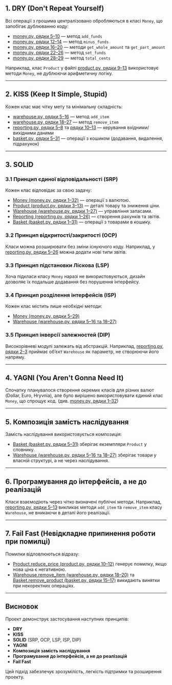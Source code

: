 ## 1. DRY (Don't Repeat Yourself)
Всі операції з грошима централізовано обробляються в класі `Money`, що запобігає дублюванню коду:
- [money.py, рядки 5–10](./money.py#L5-L10) — метод `add_funds`
- [money.py, рядки 12–14](./money.py#L12-L14) — метод `minus_funds`
- [money.py, рядки 16–20](./money.py#L16-L20) — методи `get_whole_amount` та `get_part_amount`
- [money.py, рядки 22–26](./money.py#L22-L26) — метод `set_funds`
- [money.py, рядки 28–29](./money.py#L28-L29) — метод `total_cents`

Наприклад, клас `Product` у файлі [product.py, рядки 9–13](./product.py#L9-L13) використовує методи `Money`, не дублюючи арифметичну логіку.

---

## 2. KISS (Keep It Simple, Stupid)
Кожен клас має чітку мету та мінімальну складність:
- [warehouse.py, рядки 5–16](./warehouse.py#L5-L16) — метод `add_item`
- [warehouse.py, рядки 18–27](./warehouse.py#L18-L27) — метод `remove_item`
- [reporting.py, рядки 5–8](./reporting.py#L5-L8) та [рядки 10–13](./reporting.py#L10-L13) — керування вхідними/вихідними даними
- [basket.py, рядки 5–31](./basket.py#L5-L31) — операції з кошиком (додавання, видалення, підрахунок)

---

## 3. SOLID

### 3.1 Принцип єдиної відповідальності (SRP)
Кожен клас відповідає за свою задачу:
- [Money (money.py, рядки 1–32)](./money.py#L1-L32) — операції з валютою.
- [Product (product.py, рядки 3–13)](./product.py#L3-L13) — деталі товару та зниження ціни.
- [Warehouse (warehouse.py, рядки 1–27)](./warehouse.py#L1-L27) — управління запасами.
- [Reporting (reporting.py, рядки 1–26)](./reporting.py#L1-L26) — створення рахунків та звітів.
- [Basket (basket.py, рядки 1–31)](./basket.py#L1-L31) — операції з товарами в кошику.

### 3.2 Принцип відкритості/закритості (OCP)
Класи можна розширювати без зміни існуючого коду. Наприклад, у [reporting.py, рядки 5–26](./reporting.py#L5-L26) можна додати нові типи звітів.

### 3.3 Принцип підстановки Ліскова (LSP)
Хоча підкласи класу `Money` наразі не використовуються, дизайн дозволяє їх подальше додавання без порушення інтерфейсу.

### 3.4 Принцип розділення інтерфейсів (ISP)
Кожен клас містить лише необхідні методи:
- [Money (money.py, рядки 5–29)](./money.py#L5-L29)
- [Warehouse (warehouse.py, рядки 5–16 та 18–27)](./warehouse.py#L5-L16)

### 3.5 Принцип інверсії залежностей (DIP)
Високорівневі модулі залежать від абстракцій. Наприклад, [reporting.py, рядки 2–3](./reporting.py#L2-L3) приймає об’єкт `Warehouse` як параметр, не створюючи його напряму.

---

## 4. YAGNI (You Aren't Gonna Need It)
Спочатку планувалося створення окремих класів для різних валют (Dollar, Euro, Hryvnia), але було вирішено використовувати єдиний клас `Money`, що спрощує код. (див. [money.py, рядки 1–32](./money.py#L1-L32))

---

## 5. Композиція замість наслідування
Замість наслідування використовується композиція:
- [Basket (basket.py, рядки 5–31)](./basket.py#L5-L31) зберігає екземпляри `Product` у словнику.
- [Warehouse (warehouse.py, рядки 5–16 та 18–27)](./warehouse.py#L5-L16) зберігає товари у власній структурі, а не через наслідування.

---

## 6. Програмування до інтерфейсів, а не до реалізацій
Класи взаємодіють через чітко визначені публічні методи. Наприклад, [reporting.py, рядки 5–13](./reporting.py#L5-L13) викликає методи `add_item` та `remove_item` класу `Warehouse`, не вникаючи в деталі його реалізації.

---

## 7. Fail Fast (Невідкладне припинення роботи при помилці)
Помилки відловлюються відразу:
- [Product.reduce_price (product.py, рядки 10–12)](./product.py#L10-L12) генерує помилку, якщо нова ціна є негативною.
- [Warehouse.remove_item (warehouse.py, рядки 18–20)](./warehouse.py#L18-L20) та [Basket.remove_product (basket.py, рядки 15–17)](./basket.py#L15-L17) викидають винятки при некоректних операціях.

---

## Висновок
Проект демонструє застосування наступних принципів:
- **DRY**
- **KISS**
- **SOLID** (SRP, OCP, LSP, ISP, DIP)
- **YAGNI**
- **Композиція замість наслідування**
- **Програмування до інтерфейсів, а не до реалізацій**
- **Fail Fast**

Цей підхід забезпечує зрозумілість, легкість підтримки та розширення проекту.
